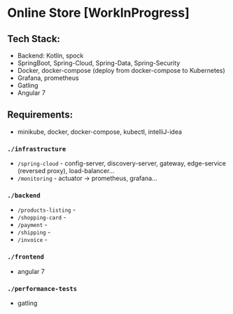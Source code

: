 # Online Store [WorkInProgress]

## Tech Stack:
* Backend: Kotlin, spock
* SpringBoot, Spring-Cloud, Spring-Data, Spring-Security
* Docker, docker-compose (deploy from docker-compose to Kubernetes) 
* Grafana, prometheus
* Gatling
* Angular 7

## Requirements: 
* minikube, docker, docker-compose, kubectl, intelliJ-idea

### `./infrastructure`
* `/spring-cloud` - config-server, discovery-server, gateway, edge-service (reversed proxy), load-balancer...
* `/monitoring` - actuator -> prometheus, grafana...

### `./backend`
* `/products-listing` -
* `/shopping-card` -
* `/payment` - 
* `/shipping` - 
* `/invoice` - 

### `./frontend`
* angular 7

### `./performance-tests`
* gatling
